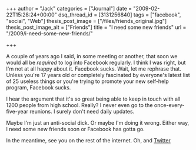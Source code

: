 +++
author = "Jack"
categories = ["Journal"]
date = "2009-02-22T15:28:24+00:00"
dsq_thread_id = [3131256840]
tags = ["facebook", "social", "Web"]
thesis_post_image = ["/files/friends_original.jpg"]
thesis_post_image_alt = ["Friends"]
title = "I need some new friends"
url = "/2009/i-need-some-new-friends/"

+++

A couple of years ago I said, in some meeting or another, that soon we would all be _required_ to log into Facebook regularly. I think I was right, but I'm not at all happy about it. Facebook sucks. Wait, let me rephrase that. Unless you're 17 years old or completely fascinated by everyone's latest list of 25 useless things or you're trying to promote your new self-help program, Facebook sucks.

I hear the argument that it's so great being able to keep in touch with all 1200 people from high school. Really? I never even go to the once-every-five-year reunions. I surely don't need daily updates.

Maybe I'm just an anti-social dick. Or maybe I'm doing it wrong. Either way, I need some new friends soon or Facebook has gotta go.

In the meantime, see you on the rest of the internet. Oh, and [Twitter](http://twitter.com/jackbaty)
